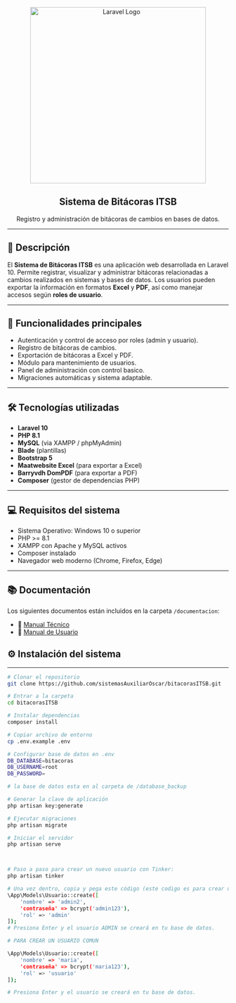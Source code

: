 <p align="center">
  <img src="https://raw.githubusercontent.com/laravel/art/master/logo-lockup/5%20SVG/2%20CMYK/1%20Full%20Color/laravel-logolockup-cmyk-red.svg" width="400" alt="Laravel Logo">
</p>

<h2 align="center">Sistema de Bitácoras ITSB</h2>

<p align="center">Registro y administración de bitácoras de cambios en bases de datos.</p>

---

## 📌 Descripción

El **Sistema de Bitácoras ITSB** es una aplicación web desarrollada en Laravel 10. Permite registrar, visualizar y administrar bitácoras relacionadas a cambios realizados en sistemas y bases de datos. Los usuarios pueden exportar la información en formatos **Excel** y **PDF**, así como manejar accesos según **roles de usuario**.

---

## 🚀 Funcionalidades principales

- Autenticación y control de acceso por roles (admin y usuario).
- Registro de bitácoras de cambios.
- Exportación de bitácoras a Excel y PDF.
- Módulo para mantenimiento de usuarios.
- Panel de administración con control basico.
- Migraciones automáticas y sistema adaptable.

---

## 🛠️ Tecnologías utilizadas

- **Laravel 10**
- **PHP 8.1**
- **MySQL** (via XAMPP / phpMyAdmin)
- **Blade** (plantillas)
- **Bootstrap 5** 
- **Maatwebsite Excel** (para exportar a Excel)
- **Barryvdh DomPDF** (para exportar a PDF)
- **Composer** (gestor de dependencias PHP)

---

## 💻 Requisitos del sistema

- Sistema Operativo: Windows 10 o superior
- PHP >= 8.1
- XAMPP con Apache y MySQL activos
- Composer instalado
- Navegador web moderno (Chrome, Firefox, Edge)

---

## 📚 Documentación

Los siguientes documentos están incluidos en la carpeta `/documentacion`:

- 📄 [Manual Técnico](documentacion/Manual_Tecnico_BitacorasITSB.pdf)
- 👥 [Manual de Usuario](documentacion/Manual_Usuario_BitacorasITSB.pdf)
## ⚙️ Instalación del sistema

---

```bash
# Clonar el repositorio
git clone https://github.com/sistemasAuxiliarOscar/bitacorasITSB.git

# Entrar a la carpeta
cd bitacorasITSB

# Instalar dependencias
composer install

# Copiar archivo de entorno
cp .env.example .env

# Configurar base de datos en .env
DB_DATABASE=bitacoras
DB_USERNAME=root
DB_PASSWORD=

# la base de datos esta en al carpeta de /database_backup

# Generar la clave de aplicación
php artisan key:generate

# Ejecutar migraciones
php artisan migrate

# Iniciar el servidor
php artisan serve



# Paso a paso para crear un nuevo usuario con Tinker:  
php artisan tinker

# Una vez dentro, copia y pega este código (este codigo es para crear un ADMIN):
\App\Models\Usuario::create([
    'nombre' => 'admin2',
    'contraseña' => bcrypt('admin123'),
    'rol' => 'admin'
]);
# Presiona Enter y el usuario ADMIN se creará en tu base de datos.

# PARA CREAR UN USUARIO COMUN

\App\Models\Usuario::create([
    'nombre' => 'maria',
    'contraseña' => bcrypt('maria123'),
    'rol' => 'usuario'
]);

# Presiona Enter y el usuario se creará en tu base de datos.

